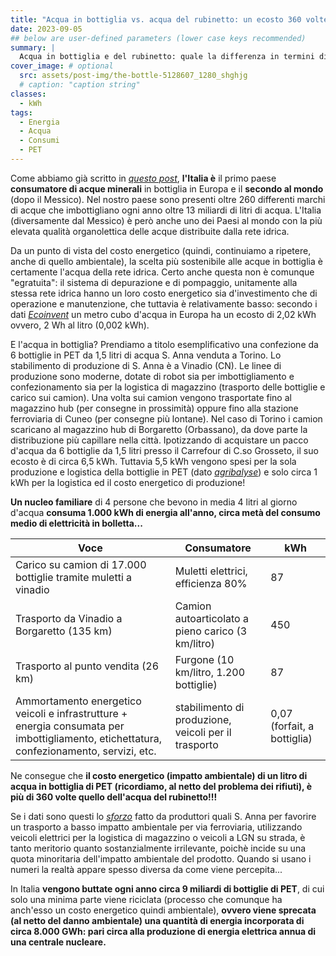 ```yaml
---
title: "Acqua in bottiglia vs. acqua del rubinetto: un ecosto 360 volte superiore!"
date: 2023-09-05
## below are user-defined parameters (lower case keys recommended)
summary: |
  Acqua in bottiglia e del rubinetto: quale la differenza in termini di ecosto? Cosa possono veramente fare i produttori di acque in bottiglia per migliorare le proprie performances ambientali?
cover_image: # optional
  src: assets/post-img/the-bottle-5128607_1280_shghjg
  # caption: "caption string"
classes:
  - kWh
tags:
  - Energia
  - Acqua
  - Consumi
  - PET
---
```


Come abbiamo già scritto in [*questo post*](https://resconda.it/articles/il-packaging-delle-bevande-cosa-e-meglio-scegliere/), **l'Italia è** il primo paese **consumatore di acque minerali** in bottiglia in Europa e il **secondo al mondo** (dopo il Messico). Nel nostro paese sono presenti oltre 260 differenti marchi di acque che imbottigliano ogni anno oltre 13 miliardi di litri di acqua. L'Italia (diversamente dal Messico) è però anche uno dei Paesi al mondo con la più elevata qualità organolettica delle acque distribuite dalla rete idrica.

Da un punto di vista del costo energetico (quindi, continuiamo a ripetere, anche di quello ambientale), la scelta più sostenibile alle acque in bottiglia è certamente l'acqua della rete idrica. Certo anche questa non è comunque "egratuita": il sistema di depurazione e di pompaggio, unitamente alla stessa rete idrica hanno un loro costo energetico sia d\'investimento che di operazione e manutenzione, che tuttavia è relativamente basso: secondo i dati [*Ecoinvent*](https://ecoinvent.org/) un metro cubo d'acqua in Europa ha un ecosto di 2,02 kWh ovvero, 2 Wh al litro (0,002 kWh).

E l'acqua in bottiglia? Prendiamo a titolo esemplificativo una confezione da 6 bottiglie in PET da 1,5 litri di acqua S. Anna venduta a Torino. Lo stabilimento di produzione di S. Anna è a Vinadio (CN). Le linee di produzione sono moderne, dotate di robot sia per imbottigliamento e confezionamento sia per la logistica di magazzino (trasporto delle bottiglie e carico sui camion). Una volta sui camion vengono trasportate fino al magazzino hub (per consegne in prossimità) oppure fino alla stazione ferroviaria di Cuneo (per consegne più lontane). Nel caso di Torino i camion scaricano al magazzino hub di Borgaretto (Orbassano), da dove parte la distribuzione più capillare nella città. Ipotizzando di acquistare un pacco d'acqua da 6 bottiglie da 1,5 litri presso il Carrefour di C.so Grosseto, il suo ecosto è di circa 6,5 kWh. Tuttavia 5,5 kWh vengono spesi per la sola produzione e logistica della bottiglie in PET (dato [*agribalyse*](https://doc.agribalyse.fr/documentation-en/)) e solo circa 1 kWh per la logistica ed il costo energetico di produzione!

**Un nucleo familiare** di 4 persone che bevono in media 4 litri al giorno d'acqua **consuma 1.000 kWh di energia all'anno, circa metà del consumo medio di elettricità in bolletta...**

| **Voce** | **Consumatore** | **kWh** |
|---|---|---|
| Carico su camion di 17.000 bottiglie tramite muletti a vinadio | Muletti elettrici, efficienza 80% | 87 |
| Trasporto da Vinadio a Borgaretto (135 km) | Camion autoarticolato a pieno carico (3 km/litro) | 450 |
| Trasporto al punto vendita (26 km) | Furgone (10 km/litro, 1.200 bottiglie) | 87 |
| Ammortamento energetico veicoli e infrastrutture + energia consumata per imbottigliamento, etichettatura, confezionamento, servizi, etc. | stabilimento di produzione, veicoli per il trasporto | 0,07 (forfait, a bottiglia) |

Ne consegue che **il costo energetico (impatto ambientale) di un litro di acqua in bottiglia di PET (ricordiamo, al netto del problema dei rifiuti), è più di 360 volte quello dell'acqua del rubinetto!!!**

Se i dati sono questi lo [*sforzo*](https://www.ansa.it/piemonte/notizie/2022/05/12/acqua-santanna-la-logistica-e-sempre-piu-green_8026d2b5-3af9-43e7-8915-266ecf521710.html) fatto da produttori quali S. Anna per favorire un trasporto a basso impatto ambientale per via ferroviaria, utilizzando veicoli elettrici per la logistica di magazzino o veicoli a LGN su strada, è tanto meritorio quanto sostanzialmente irrilevante, poichè incide su una quota minoritaria dell'impatto ambientale del prodotto. Quando si usano i numeri la realtà appare spesso diversa da come viene percepita...

In Italia **vengono buttate ogni anno circa 9 miliardi di bottiglie di PET**, di cui solo una minima parte viene riciclata (processo che comunque ha anch'esso un costo energetico quindi ambientale), **ovvero viene sprecata (al netto del danno ambientale) una quantità di energia incorporata di circa 8.000 GWh: pari circa alla produzione di energia elettrica annua di una centrale nucleare.**

<!--
  created 2023-09-05 23:16:33.519949 +0200 CEST m=+0.094801876
-->